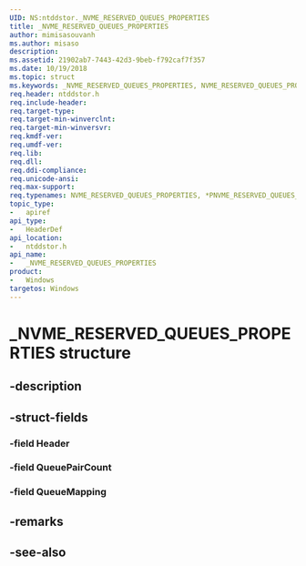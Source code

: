 ```yaml
---
UID: NS:ntddstor._NVME_RESERVED_QUEUES_PROPERTIES
title: _NVME_RESERVED_QUEUES_PROPERTIES
author: mimisasouvanh
ms.author: misaso
description: 
ms.assetid: 21902ab7-7443-42d3-9beb-f792caf7f357
ms.date: 10/19/2018
ms.topic: struct
ms.keywords: _NVME_RESERVED_QUEUES_PROPERTIES, NVME_RESERVED_QUEUES_PROPERTIES, *PNVME_RESERVED_QUEUES_PROPERTIES, 
req.header: ntddstor.h
req.include-header:
req.target-type:
req.target-min-winverclnt:
req.target-min-winversvr:
req.kmdf-ver:
req.umdf-ver:
req.lib:
req.dll:
req.ddi-compliance:
req.unicode-ansi:
req.max-support:
req.typenames: NVME_RESERVED_QUEUES_PROPERTIES, *PNVME_RESERVED_QUEUES_PROPERTIES
topic_type: 
-	apiref
api_type: 
-	HeaderDef
api_location: 
-	ntddstor.h
api_name: 
-	_NVME_RESERVED_QUEUES_PROPERTIES
product:
-	Windows
targetos: Windows
---
```


# _NVME_RESERVED_QUEUES_PROPERTIES structure

## -description


## -struct-fields

### -field Header
 
### -field QueuePairCount
 
### -field QueueMapping
 

## -remarks

## -see-also
